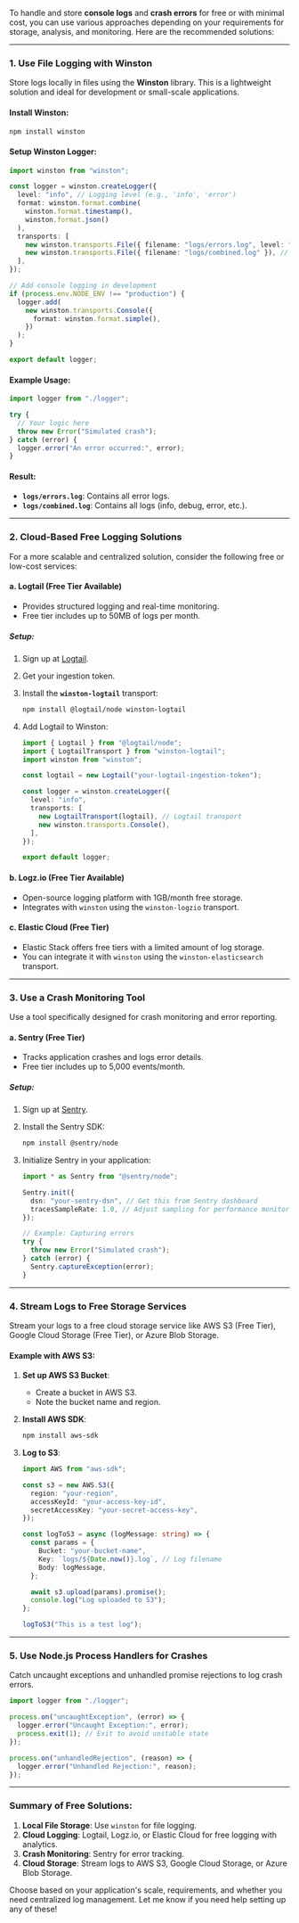 To handle and store **console logs** and **crash errors** for free or with minimal cost, you can use various approaches depending on your requirements for storage, analysis, and monitoring. Here are the recommended solutions:

---

### **1. Use File Logging with Winston**
Store logs locally in files using the **Winston** library. This is a lightweight solution and ideal for development or small-scale applications.

#### Install Winston:
```bash
npm install winston
```

#### Setup Winston Logger:
```typescript
import winston from "winston";

const logger = winston.createLogger({
  level: "info", // Logging level (e.g., 'info', 'error')
  format: winston.format.combine(
    winston.format.timestamp(),
    winston.format.json()
  ),
  transports: [
    new winston.transports.File({ filename: "logs/errors.log", level: "error" }), // Store errors
    new winston.transports.File({ filename: "logs/combined.log" }), // Store all logs
  ],
});

// Add console logging in development
if (process.env.NODE_ENV !== "production") {
  logger.add(
    new winston.transports.Console({
      format: winston.format.simple(),
    })
  );
}

export default logger;
```

#### Example Usage:
```typescript
import logger from "./logger";

try {
  // Your logic here
  throw new Error("Simulated crash");
} catch (error) {
  logger.error("An error occurred:", error);
}
```

#### Result:
- **`logs/errors.log`**: Contains all error logs.
- **`logs/combined.log`**: Contains all logs (info, debug, error, etc.).

---

### **2. Cloud-Based Free Logging Solutions**
For a more scalable and centralized solution, consider the following free or low-cost services:

#### **a. Logtail (Free Tier Available)**
- Provides structured logging and real-time monitoring.
- Free tier includes up to 50MB of logs per month.

##### Setup:
1. Sign up at [Logtail](https://logtail.com/).
2. Get your ingestion token.
3. Install the **`winston-logtail`** transport:
   ```bash
   npm install @logtail/node winston-logtail
   ```

4. Add Logtail to Winston:
   ```typescript
   import { Logtail } from "@logtail/node";
   import { LogtailTransport } from "winston-logtail";
   import winston from "winston";

   const logtail = new Logtail("your-logtail-ingestion-token");

   const logger = winston.createLogger({
     level: "info",
     transports: [
       new LogtailTransport(logtail), // Logtail transport
       new winston.transports.Console(),
     ],
   });

   export default logger;
   ```

#### **b. Logz.io (Free Tier Available)**
- Open-source logging platform with 1GB/month free storage.
- Integrates with `winston` using the `winston-logzio` transport.

#### **c. Elastic Cloud (Free Tier)**
- Elastic Stack offers free tiers with a limited amount of log storage.
- You can integrate it with `winston` using the `winston-elasticsearch` transport.

---

### **3. Use a Crash Monitoring Tool**
Use a tool specifically designed for crash monitoring and error reporting.

#### **a. Sentry (Free Tier)**
- Tracks application crashes and logs error details.
- Free tier includes up to 5,000 events/month.

##### Setup:
1. Sign up at [Sentry](https://sentry.io/).
2. Install the Sentry SDK:
   ```bash
   npm install @sentry/node
   ```

3. Initialize Sentry in your application:
   ```typescript
   import * as Sentry from "@sentry/node";

   Sentry.init({
     dsn: "your-sentry-dsn", // Get this from Sentry dashboard
     tracesSampleRate: 1.0, // Adjust sampling for performance monitoring
   });

   // Example: Capturing errors
   try {
     throw new Error("Simulated crash");
   } catch (error) {
     Sentry.captureException(error);
   }
   ```

---

### **4. Stream Logs to Free Storage Services**
Stream your logs to a free cloud storage service like AWS S3 (Free Tier), Google Cloud Storage (Free Tier), or Azure Blob Storage.

#### Example with AWS S3:
1. **Set up AWS S3 Bucket**:
   - Create a bucket in AWS S3.
   - Note the bucket name and region.

2. **Install AWS SDK**:
   ```bash
   npm install aws-sdk
   ```

3. **Log to S3**:
   ```typescript
   import AWS from "aws-sdk";

   const s3 = new AWS.S3({
     region: "your-region",
     accessKeyId: "your-access-key-id",
     secretAccessKey: "your-secret-access-key",
   });

   const logToS3 = async (logMessage: string) => {
     const params = {
       Bucket: "your-bucket-name",
       Key: `logs/${Date.now()}.log`, // Log filename
       Body: logMessage,
     };

     await s3.upload(params).promise();
     console.log("Log uploaded to S3");
   };

   logToS3("This is a test log");
   ```

---

### **5. Use Node.js Process Handlers for Crashes**
Catch uncaught exceptions and unhandled promise rejections to log crash errors.

```typescript
import logger from "./logger";

process.on("uncaughtException", (error) => {
  logger.error("Uncaught Exception:", error);
  process.exit(1); // Exit to avoid unstable state
});

process.on("unhandledRejection", (reason) => {
  logger.error("Unhandled Rejection:", reason);
});
```

---

### Summary of Free Solutions:
1. **Local File Storage**: Use `winston` for file logging.
2. **Cloud Logging**: Logtail, Logz.io, or Elastic Cloud for free logging with analytics.
3. **Crash Monitoring**: Sentry for error tracking.
4. **Cloud Storage**: Stream logs to AWS S3, Google Cloud Storage, or Azure Blob Storage.

Choose based on your application's scale, requirements, and whether you need centralized log management. Let me know if you need help setting up any of these!
